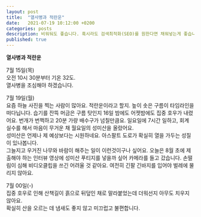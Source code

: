 ```yaml
---
layout: post
title:  "열사병과 적란운"
date:   2021-07-19 10:12:00 +0200
categories: posts
description: 비워둬도 좋습니다. 혹시라도 검색최적화(SEO)를 원한다면 채워넣는게 좋습니다.
published: true
---
```


**열사병과 적란운**  

7월 15일(목)  
오전 10시 30분부터 기온 32도.  
열사병을 조심해야 하겠습니다.  

  
7월 19일(월)  
요즘 하늘 사진을 찍는 사람이 많아요. 적란운이라고 할지. 높이 솟은 구름이 타임라인을 떠다닙니다. 습기를 잔뜩 머금은 구름 탓인지 16일 밤에도 어젯밤에도 집중 호우가 내렸어요. 번개가 번쩍하고 20분 가량 배수구가 넘칠만큼요. 일요일에 7시간 일하고, 회계 실수를 해서 마음이 무거운 채 월요일의 성미산을 올랐어요.  
성미산은 언제나 제 예상보다는 시원하네요. 아스팔트 도로가 확실히 열을 가두는 성질이 있나봅니다.  
그늘지고 우거진 나무와 바람이 해주는 일이 이런것이구나 싶어요. 오늘은 8월 초에 제출해야 하는 인터뷰 영상에 성미산 푸티지를 넣을까 싶어 카메라를 들고 갔습니다. 손떨림이 심해 비디오클립을 쓰긴 어려울 것 같아요. 여전히 긴팔 긴바지를 입어야 벌레에 물리지 않아요.  

7월 00일(-)  
집중 호우로 인해 산책길이 흙으로 뒤덮인 채로 말라붙었는데 더워선지 아무도 치우지 않아요.   
확실히 산을 오르는 데 냄새도 좋지 않고 미끄럽고 불편합니다.  

